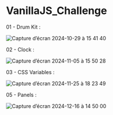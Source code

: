 # VanillaJS_Challenge

01 - Drum Kit :

![Capture d’écran 2024-10-29 à 15 41 40](https://github.com/user-attachments/assets/7694bac8-f451-41b2-b667-cb90b8b6a3f8)

02 - Clock :

![Capture d’écran 2024-11-05 à 15 50 28](https://github.com/user-attachments/assets/1043a329-4298-4367-9ac2-3ec25947d989)


03 - CSS Variables :

![Capture d’écran 2024-11-25 à 18 23 49](https://github.com/user-attachments/assets/d10ad62d-53ff-4e35-90ec-88789b7dee91)

05 - Panels :

![Capture d’écran 2024-12-16 à 14 50 00](https://github.com/user-attachments/assets/b597bcba-a3fa-4e26-9433-fb07e1250254)
